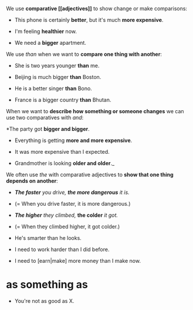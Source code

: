 We use **comparative [[adjectives]]** to show change or make comparisons:
  

* This phone is certainly **better**, but it's much **more expensive**.

* I'm feeling **healthier** now.

* We need a **bigger** apartment.
  

We use _than_ when we want to **compare one thing with another**:


* She is two years younger **than** me.

* Beijing is much bigger **than** Boston.

* He is a better singer **than** Bono.

* France is a bigger country **than** Bhutan.



When we want to **describe how something or someone changes** we can use two comparatives with _and_:

 
*The party got **bigger and bigger**.

* Everything is getting **more and more expensive**.
* It was more expensive than I expected.

* Grandmother is looking **older and older**._


We often use _the_ with comparative adjectives to **show that one thing depends on another**:

  

* _**The faster** you drive, **the more dangerous** it is._ 

* (= When you drive faster, it is more dangerous.)


* _**The higher** they climbed,_ **the colder** _it got._ 

* (= When they climbed higher, it got colder.)

* He's smarter than he looks.
* I need to work harder than I did before.
* I need to [earn|make] more money than I make now.


# as something as

- You're not as good as X.